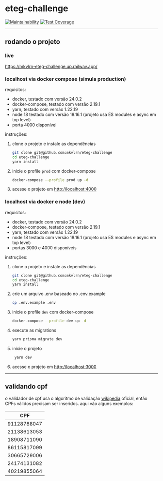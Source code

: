 # eteg-challenge

[![Maintainability](https://api.codeclimate.com/v1/badges/53e208feae1af865ac2d/maintainability)](https://codeclimate.com/github/mkvlrn/eteg-challenge/maintainability) [![Test Coverage](https://api.codeclimate.com/v1/badges/53e208feae1af865ac2d/test_coverage)](https://codeclimate.com/github/mkvlrn/eteg-challenge/test_coverage)

---

## rodando o projeto

### live

<https://mkvlrn-eteg-challenge.up.railway.app/>

### localhost via docker compose (simula production)

requisitos:

- docker, testado com versão 24.0.2
- docker-compose, testado com versão 2.19.1
- yarn, testado com versão 1.22.19
- node 18 testado com versão 18.16.1 (projeto usa ES modules e async em top level)
- porta 4000 disponível

instruções:

1. clone o projeto e instale as dependências

   ```bash
   git clone git@github.com:mkvlrn/eteg-challenge
   cd eteg-challenge
   yarn install
   ```

2. inicie o profile `prod` com docker-compose

   ```bash
   docker-compose --profile prod up -d
   ```

3. acesse o projeto em <http://localhost:4000>

### localhost via docker e node (dev)

requisitos:

- docker, testado com versão 24.0.2
- docker-compose, testado com versão 2.19.1
- yarn, testado com versão 1.22.19
- node 18 testado com versão 18.16.1 (projeto usa ES modules e async em top level)
- portas 3000 e 4000 disponíveis

instruções:

1. clone o projeto e instale as dependências

   ```bash
   git clone git@github.com:mkvlrn/eteg-challenge
   cd eteg-challenge
   yarn install
   ```

2. crie um arquivo .env baseado no .env.example

   ```bash
   cp .env.example .env
   ```

3. inicie o profile `dev` com docker-compose

   ```bash
   docker-compose --profile dev up -d
   ```

4. execute as migrations

   ```bash
   yarn prisma migrate dev
   ```

5. inicie o projeto

   ```bash
    yarn dev
   ```

6. acesse o projeto em <http://localhost:3000>

---

## validando cpf

o validador de cpf usa o algorítmo de validação [wikipedia](https://pt.wikipedia.org/wiki/Cadastro_de_Pessoas_F%C3%ADsicas#Algoritmo) oficial, então CPFs válidos precisam ser inseridos. aqui vão alguns exemplos:

| CPF         |
| ----------- |
| 91128788047 |
| 21138613053 |
| 18908711090 |
| 86115817099 |
| 30665729006 |
| 24174131082 |
| 40219855064 |
